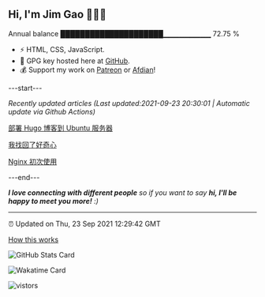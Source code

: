 
<h2>Hi, I'm Jim Gao 👋👨‍💻</h2>

Annual balance    █████████████████████▁▁▁▁▁▁▁▁▁   72.75 %

- ⚡ HTML, CSS, JavaScript.
- 🔑 GPG key hosted here at [GitHub](https://github.com/tianheg.gpg).
- 💰 Support my work on [Patreon](https://www.patreon.com/tianheg) or [Afdian](https://afdian.net/@tianheg)!

---start---

*Recently updated articles (Last updated:2021-09-23 20:30:01 | Automatic update via Github Actions)*

[部署 Hugo 博客到 Ubuntu 服务器](https://blog.yidajiabei.xyz/posts/deploy-hugo-blog-to-ubuntu-server/)

[我找回了好奇心](https://blog.yidajiabei.xyz/posts/i-got-my-curiosity-back/)

[Nginx 初次使用](https://blog.yidajiabei.xyz/posts/first-use-nginx/)

---end---

<em><b>I love connecting with different people</b> so if you want to say <b>hi, I'll be happy to meet you more!</b> :)</em>

---

⏰ Updated on Thu, 23 Sep 2021 12:29:42 GMT

[How this works](https://github.com/tianheg/tianheg/issues/1)

![GitHub Stats Card](https://tianheg-readme-stats.vercel.app/api?username=tianheg&show_icons=true)

![Wakatime Card](https://tianheg-readme-stats.vercel.app/api/wakatime?username=tianheg&layout=compact)

<img src="https://visitor-badge.glitch.me/badge?page_id=tianheg" alt="vistors" />
